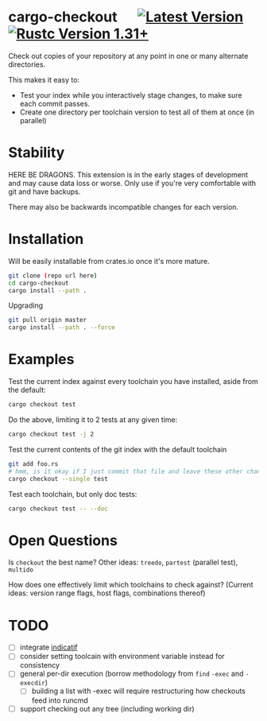 # cargo-checkout &emsp; [![Latest Version]][crates.io] [![Rustc Version 1.31+]][rustc]

[Latest Version]: https://img.shields.io/crates/v/cargo-checkout.svg
[crates.io]: https://crates.io/crates/cargo-checkout
[Rustc Version 1.31+]: https://img.shields.io/badge/rustc-1.31+-lightgray.svg
[rustc]: https://blog.rust-lang.org/2018/12/06/Rust-1.31-and-rust-2018.html

Check out copies of your repository at any point in one or many alternate directories.

This makes it easy to:

- Test your index while you interactively stage changes, to make sure each commit passes.
- Create one directory per toolchain version to test all of them at once (in parallel)

# Stability

HERE BE DRAGONS. This extension is in the early stages of development and may
cause data loss or worse. Only use if you're very comfortable with git and have backups.

There may also be backwards incompatible changes for each version.

# Installation

Will be easily installable from crates.io once it's more mature.

```bash
git clone (repo url here)
cd cargo-checkout
cargo install --path .
```

Upgrading
```bash
git pull origin master
cargo install --path . --force
```

# Examples

Test the current index against every toolchain you have installed, aside from the default:
```bash
cargo checkout test
```

Do the above, limiting it to 2 tests at any given time:
```bash
cargo checkout test -j 2
```

Test the current contents of the git index with the default toolchain
```bash
git add foo.rs
# hmm, is it okay if I just commit that file and leave these other changes here?
cargo checkout --single test
```

Test each toolchain, but only doc tests:
```bash
cargo checkout test -- --doc
```

# Open Questions

Is `checkout` the best name? Other ideas: `treedo`, `partest` (parallel test), `multido`

How does one effectively limit which toolchains to check against? (Current ideas: version range flags, host flags, combinations thereof)

# TODO

- [ ] integrate [indicatif](https://crates.io/crates/indicatif)
- [ ] consider setting toolcain with environment variable instead for consistency
- [ ] general per-dir execution (borrow methodology from `find` `-exec` and `-execdir`)
  - [ ] building a list with -exec will require restructuring how checkouts feed into runcmd
- [ ] support checking out any tree (including working dir)